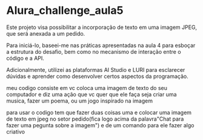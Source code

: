 # Alura_challenge_aula5
Este projeto visa possibilitar a incorporação de texto em uma imagem JPEG, que será anexada a um pedido.

Para iniciá-lo, baseei-me nas práticas apresentadas na aula 4 para esboçar a estrutura do desafio, bem como no mecanismo de interação entre o código e a API.

Adicionalmente, utilizei as plataformas AI Studio e LURI para esclarecer dúvidas e aprender como desenvolver certos aspectos da programação.

meu codigo consiste em vc coloca uma imagem de texto do seu computador e diz uma ação que vc quer que ele faça seja criar uma musica, fazer um poema, ou um jogo inspirado na imagem

para usar o codigo tem que fazer duas coisas uma e colocar uma imagem de texto em jpeg no setor pedido(fica logo acima da palavra"Chat para fazer uma pegunta sobre a imagem") e de um comando para ele fazer algo criativo 

